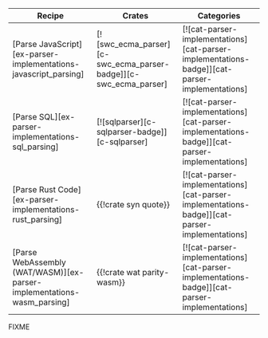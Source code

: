 | Recipe | Crates | Categories |
|--------|--------|------------|
| [Parse JavaScript][ex-parser-implementations-javascript_parsing] | [![swc_ecma_parser][c-swc_ecma_parser-badge]][c-swc_ecma_parser] | [![cat-parser-implementations][cat-parser-implementations-badge]][cat-parser-implementations] |
| [Parse SQL][ex-parser-implementations-sql_parsing] | [![sqlparser][c-sqlparser-badge]][c-sqlparser] | [![cat-parser-implementations][cat-parser-implementations-badge]][cat-parser-implementations] |
| [Parse Rust Code][ex-parser-implementations-rust_parsing] | {{!crate syn quote}} | [![cat-parser-implementations][cat-parser-implementations-badge]][cat-parser-implementations] |
| [Parse WebAssembly (WAT/WASM)][ex-parser-implementations-wasm_parsing] | {{!crate wat parity-wasm}} | [![cat-parser-implementations][cat-parser-implementations-badge]][cat-parser-implementations] |

<div class="hidden">
FIXME
</div>
